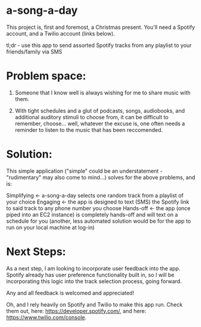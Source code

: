 # a-song-a-day

This project is, first and foremost, a Christmas present. You'll need a Spotify account, and a Twilio account (links below).

tl;dr - use this app to send assorted Spotify tracks from any playlist to your friends/family via SMS

# Problem space: 

1) Someone that I know well is always wishing for me to share music with them.

2) With tight schedules and a glut of podcasts, songs, audiobooks, and additional auditory stimuli to choose from,
   it can be difficult to remember, choose... 
   well, whatever the excuse is, one often needs a reminder to listen to the music that has been reccomended.

# Solution:

This simple application ("simple" could be an understatement - "rudimentary" may also come to mind...) solves for the above problems, and is:

Simplifying <- a-song-a-day selects one random track from a playlist of your choice
Engaging <- the app is designed to text (SMS) the Spotify link to said track to any phone number you choose 
Hands-off <- the app (once piped into an EC2 instance) is completely hands-off and will text on a schedule for you (another, less automated solution would be for the app to run on your local machine at log-in)

# Next Steps:

As a next step, I am looking to incorporate user feedback into the app. Spotify already has user preference functionality built in, so I will be incorporating this logic into the track selection process, going forward.


Any and all feedback is welcomed and appreciated!

Oh, and I rely heavily on Spotify and Twilio to make this app run. Check them out, here: https://developer.spotify.com/, and here: https://www.twilio.com/console.
